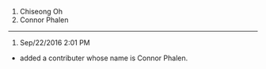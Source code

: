 1. Chiseong Oh
2. Connor Phalen
-------------------------------------

1. Sep/22/2016 2:01 PM
  - added a contributer whose name is Connor Phalen.

